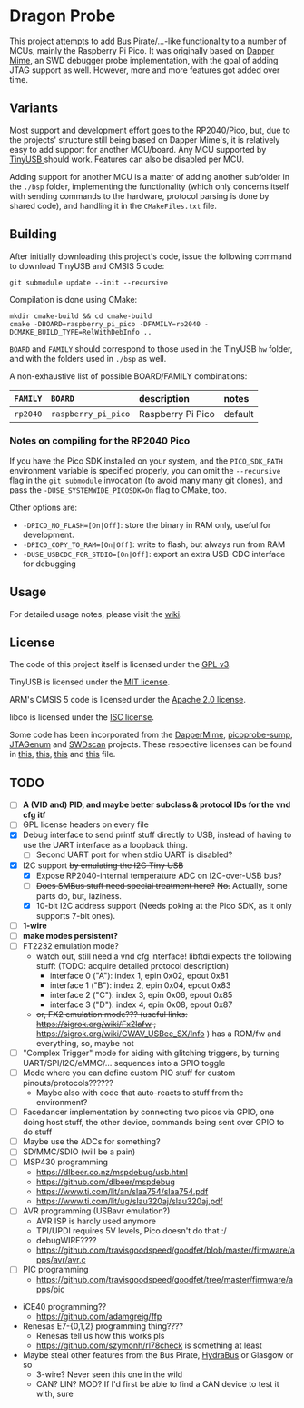 # Dragon Probe

This project attempts to add Bus Pirate/...-like functionality to a number of
MCUs, mainly the Raspberry Pi Pico. It was originally based on [Dapper
Mime](https://github.com/majbthrd/DapperMime/), an SWD debugger probe implementation,
with the goal of adding JTAG support as well. However, more and more features
got added over time.

## Variants

Most support and development effort goes to the RP2040/Pico, but, due to the
projects' structure still being based on Dapper Mime's, it is relatively easy
to add support for another MCU/board. Any MCU supported by [TinyUSB
](https://github.com/hathach/tinyusb) should work. Features can also be disabled
per MCU.

Adding support for another MCU is a matter of adding another subfolder in the
`./bsp` folder, implementing the functionality (which only concerns itself with
sending commands to the hardware, protocol parsing is done by shared code),
and handling it in the `CMakeFiles.txt` file.

## Building

After initially downloading this project's code, issue the following command to download TinyUSB and CMSIS 5 code:

```
git submodule update --init --recursive
```

Compilation is done using CMake:

```
mkdir cmake-build && cd cmake-build
cmake -DBOARD=raspberry_pi_pico -DFAMILY=rp2040 -DCMAKE_BUILD_TYPE=RelWithDebInfo ..
```

`BOARD` and `FAMILY` should correspond to those used in the TinyUSB `hw` folder,
and with the folders used in `./bsp` as well.

A non-exhaustive list of possible BOARD/FAMILY combinations:

| `FAMILY` | `BOARD`            | description       | notes   |
|:-------- |:------------------ |:----------------- |:------- |
| `rp2040` |`raspberry_pi_pico` | Raspberry Pi Pico | default |

### Notes on compiling for the RP2040 Pico

If you have the Pico SDK installed on your system, and the `PICO_SDK_PATH`
environment variable is specified properly, you can omit the `--recursive` flag
in the `git submodule` invocation (to avoid many many git clones), and pass
the `-DUSE_SYSTEMWIDE_PICOSDK=On` flag to CMake, too.

Other options are:
* `-DPICO_NO_FLASH=[On|Off]`: store the binary in RAM only, useful for development.
* `-DPICO_COPY_TO_RAM=[On|Off]`: write to flash, but always run from RAM
* `-DUSE_USBCDC_FOR_STDIO=[On|Off]`: export an extra USB-CDC interface for debugging

## Usage

For detailed usage notes, please visit the [wiki](https://git.lain.faith/sys64738/DragonProbe/wiki/Home).

## License

The code of this project itself is licensed under the [GPL v3](https://opensource.org/licenses/GPL-3.0).

TinyUSB is licensed under the [MIT license](https://opensource.org/licenses/MIT).

ARM's CMSIS 5 code is licensed under the [Apache 2.0 license](https://opensource.org/licenses/Apache-2.0).

libco is licensed under the [ISC license](https://opensource.org/licenses/ISC).

Some code has been incorporated from the [DapperMime](https://github.com/majbthrd/DapperMime),
[picoprobe-sump](https://github.com/perexg/picoprobe-sump),
[JTAGenum](https://github.com/cyphunk/JTAGenum) and
[SWDscan](https://github.com/szymonh/SWDscan)
projects. These respective licenses can be found in
[this](./LICENSE.dappermime), [this](./LICENSE.picoprobe-sump),
[this](./LICENSE.jtagenum) and [this](./LICENSE.swdscan) file.

## TODO

- [ ] **A (VID and) PID, and maybe better subclass & protocol IDs for the vnd cfg itf**
- [ ] GPL license headers on every file
- [x] Debug interface to send printf stuff directly to USB, instead of having
      to use the UART interface as a loopback thing.
  - [ ] Second UART port for when stdio UART is disabled?
- [x] I2C support ~~by emulating the I2C Tiny USB~~
  - [x] Expose RP2040-internal temperature ADC on I2C-over-USB bus?
  - [ ] ~~Does SMBus stuff need special treatment here?~~ ~~No.~~  Actually, some
    parts do, but, laziness.
  - [x] 10-bit I2C address support (Needs poking at the Pico SDK, as it only
        supports 7-bit ones).
- [ ] **1-wire**
- [ ] **make modes persistent?**
- [ ] FT2232 emulation mode?
  - watch out, still need a vnd cfg interface! libftdi expects the following stuff: (TODO: acquire detailed protocol description)
    - interface 0 ("A"): index 1, epin 0x02, epout 0x81
    - interface 1 ("B"): index 2, epin 0x04, epout 0x83
    - interface 2 ("C"): index 3, epin 0x06, epout 0x85
    - interface 3 ("D"): index 4, epin 0x08, epout 0x87
  - ~~or, FX2 emulation mode??? (useful links: https://sigrok.org/wiki/Fx2lafw ; https://sigrok.org/wiki/CWAV_USBee_SX/Info )~~ has a ROM/fw and everything, so, maybe not
- [ ] "Complex Trigger" mode for aiding with glitching triggers, by turning
      UART/SPI/I2C/eMMC/... sequences into a GPIO toggle
- [ ] Mode where you can define custom PIO stuff for custom pinouts/protocols??????
  - Maybe also with code that auto-reacts to stuff from the environment?
- [ ] Facedancer implementation by connecting two picos via GPIO, one doing host
      stuff, the other device, commands being sent over GPIO to do stuff
- [ ] Maybe use the ADCs for something?
- [ ] SD/MMC/SDIO (will be a pain)
- [ ] MSP430 programming
  - https://dlbeer.co.nz/mspdebug/usb.html
  - https://github.com/dlbeer/mspdebug
  - https://www.ti.com/lit/an/slaa754/slaa754.pdf
  - https://www.ti.com/lit/ug/slau320aj/slau320aj.pdf
- [ ] AVR programming (USBavr emulation?)
  - AVR ISP is hardly used anymore
  - TPI/UPDI requires 5V levels, Pico doesn't do that :/
  - debugWIRE????
  - https://github.com/travisgoodspeed/goodfet/blob/master/firmware/apps/avr/avr.c
- [ ] PIC programming
  - https://github.com/travisgoodspeed/goodfet/tree/master/firmware/apps/pic
- iCE40 programming??
  - https://github.com/adamgreig/ffp
- Renesas E7-{0,1,2} programming thing????
  - Renesas tell us how this works pls
  - https://github.com/szymonh/rl78check is something at least
- Maybe steal other features from the Bus Pirate, [HydraBus](https://github.com/hydrabus/hydrafw) or Glasgow or so
  - 3-wire? Never seen this one in the wild
  - CAN? LIN? MOD? If I'd first be able to find a CAN device to test it with, sure

